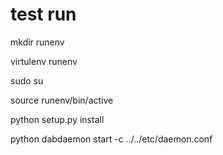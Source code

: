 # test run
mkdir runenv

virtulenv runenv

sudo su

source runenv/bin/active

python setup.py install

python dabdaemon start -c ../../etc/daemon.conf


